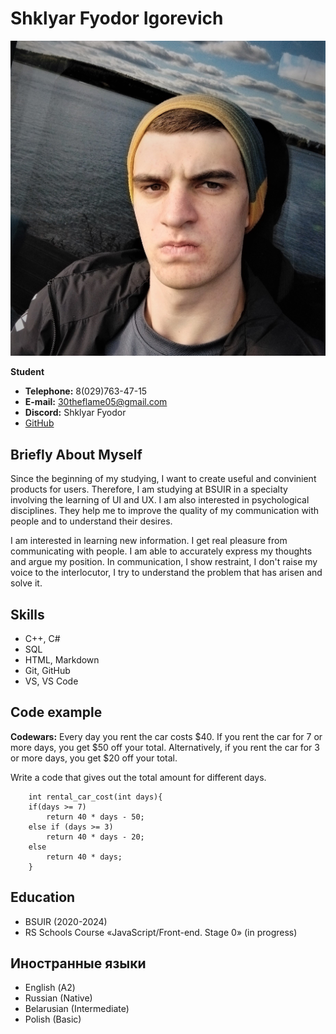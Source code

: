 

# Shklyar Fyodor Igorevich

![MyPhoto](assets/images/ProfilePhotoSquare.jpg)

**Student**
* **Telephone:** 8(029)763-47-15
* **E-mail:** 30theflame05@gmail.com
* **Discord:** Shklyar Fyodor
* [GitHub](https://github.com/Me1onMan)

## Briefly About Myself ##

Since the beginning of my studying, I want to create useful and convinient products for users. Therefore, I am studying at BSUIR in a specialty involving the learning of UI and UX. I am also interested in psychological disciplines. They help me to improve the quality of my communication with people and to understand their desires.

I am interested in learning new information. I get real pleasure from communicating with people. I am able to accurately express my thoughts and argue my position. In communication, I show restraint, I don't raise my voice to the interlocutor, I try to understand the problem that has arisen and solve it.

## Skills ##

* С++, С#
* SQL
* HTML, Markdown
* Git, GitHub
* VS, VS Code

## Code example ##

**Codewars:** Every day you rent the car costs $40. If you rent the car for 7 or more days, you get $50 off your total. Alternatively, if you rent the car for 3 or more days, you get $20 off your total.

Write a code that gives out the total amount for different days.

```
    int rental_car_cost(int days){
    if(days >= 7) 
        return 40 * days - 50;
    else if (days >= 3)
        return 40 * days - 20;
    else
        return 40 * days;
    }
```  

## Education ##

* BSUIR (2020-2024)
* RS Schools Course «JavaScript/Front-end. Stage 0» (in progress)

## Иностранные языки ##

* English (А2)
* Russian (Native)
* Belarusian (Intermediate)
* Polish (Basic)